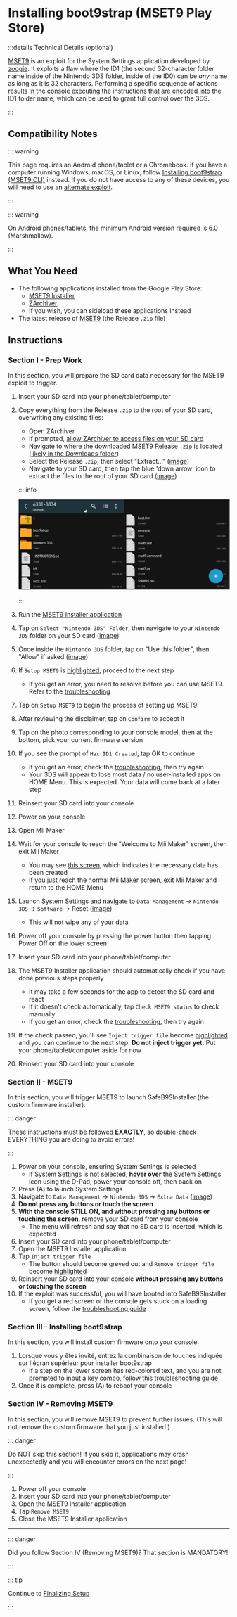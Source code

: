 # Installing boot9strap (MSET9 Play Store)

:::details Technical Details (optional)

[MSET9](https://github.com/zoogie/MSET9) is an exploit for the System Settings application developed by [zoogie](https://github.com/zoogie). It exploits a flaw where the ID1 (the second 32-character folder name inside of the Nintendo 3DS folder, inside of the ID0) can be _any_ name as long as it is 32 characters. Performing a specific sequence of actions results in the console executing the instructions that are encoded into the ID1 folder name, which can be used to grant full control over the 3DS.

:::

## Compatibility Notes

::: warning

This page requires an Android phone/tablet or a Chromebook. If you have a computer running Windows, macOS, or Linux, follow [Installing boot9strap (MSET9 CLI)](installing-boot9strap-\(mset9-cli\)) instead. If you do not have access to any of these devices, you will need to use an [alternate exploit](https://wiki.hacks.guide/wiki/3DS:Alternate_Exploits).

:::

::: warning

On Android phones/tablets, the minimum Android version required is 6.0 (Marshmallow).

:::

## What You Need

- The following applications installed from the Google Play Store:
  - [MSET9 Installer](https://play.google.com/store/apps/details?id=moe.saru.homebrew.console3ds.mset9_installer_android)
  - [ZArchiver](https://play.google.com/store/apps/details?id=ru.zdevs.zarchiver)
  - If you wish, you can sideload these applications instead
- The latest release of [MSET9](https://github.com/zoogie/MSET9/releases/latest) (the Release `.zip` file)

## Instructions

### Section I - Prep Work

In this section, you will prepare the SD card data necessary for the MSET9 exploit to trigger.

1. Insert your SD card into your phone/tablet/computer

2. Copy everything from the Release `.zip` to the root of your SD card, overwriting any existing files:

   - Open ZArchiver
   - If prompted, [allow ZArchiver to access files on your SD card](/images/screenshots/mset9/zarchiver-allow.png)
   - Navigate to where the downloaded MSET9 Release `.zip` is located ([likely in the Downloads folder](/images/screenshots/mset9/zarchiver-zip-location.png))
   - Select the Release `.zip`, then select "Extract..." ([image](/images/screenshots/mset9/zarchiver-extract-1.png))
   - Navigate to your SD card, then tap the blue 'down arrow' icon to extract the files to the root of your SD card ([image](/images/screenshots/mset9/zarchiver-extract-2.png))

   ::: info

   ![](/images/screenshots/mset9/mset9-root-layout-android.png)

   :::

3. Run the [MSET9 Installer application](/images/screenshots/mset9/mset9-setup-android.png)

4. Tap on `Select "Nintendo 3DS" Folder`, then navigate to your `Nintendo 3DS` folder on your SD card ([image](/images/screenshots/mset9/select-mset9-folder-1.png))

5. Once inside the `Nintendo 3DS` folder, tap on "Use this folder", then "Allow" if asked ([image](/images/screenshots/mset9/select-mset9-folder-2.png))

6. If `Setup MSET9` is [highlighted](/images/screenshots/mset9/setup-mset9-highlighted.png), proceed to the next step
   - If you get an error, you need to resolve before you can use MSET9. Refer to the [troubleshooting](troubleshooting-mset9)

7. Tap on `Setup MSET9` to begin the process of setting up MSET9

8. After reviewing the disclaimer, tap on `Confirm` to accept it

9. Tap on the photo corresponding to your console model, then at the bottom, pick your current firmware version

10. If you see the prompt of `Hax ID1 Created`, tap OK to continue
    - If you get an error, check the [troubleshooting](troubleshooting-mset9), then try again
    - Your 3DS will appear to lose most data / no user-installed apps on HOME Menu. This is expected. Your data will come back at a later step

11. Reinsert your SD card into your console

12. Power on your console

13. Open Mii Maker

14. Wait for your console to reach the "Welcome to Mii Maker" screen, then exit Mii Maker
    - You may see [this screen](/images/screenshots/mset9/mii-extdata.png), which indicates the necessary data has been created
    - If you just reach the normal Mii Maker screen, exit Mii Maker and return to the HOME Menu

15. Launch System Settings and navigate to `Data Management` -> `Nintendo 3DS` -> `Software` -> Reset ([image](/images/screenshots/database-reset.jpg))
    - This will not wipe any of your data

16. Power off your console by pressing the power button then tapping Power Off on the lower screen

17. Insert your SD card into your phone/tablet/computer

18. The MSET9 Installer application should automatically check if you have done previous steps properly
    - It may take a few seconds for the app to detect the SD card and react
    - If it doesn't check automatically, tap `Check MSET9 status` to check manually
    - If you get an error, check the [troubleshooting](troubleshooting-mset9), then try again

19. If the check passed, you'll see `Inject trigger file` become [highlighted](/images/screenshots/mset9/inject-trigger-highlighted.png) and you can continue to the next step. **Do not inject trigger yet.** Put your phone/tablet/computer aside for now

20. Reinsert your SD card into your console

### Section II - MSET9

In this section, you will trigger MSET9 to launch SafeB9SInstaller (the custom firmware installer).

::: danger

These instructions must be followed **EXACTLY**, so double-check EVERYTHING you are doing to avoid errors!

:::

1. Power on your console, ensuring System Settings is selected
   - If System Settings is not selected, **[hover over](/images/screenshots/mset9/hover-settings.png)** the System Settings icon using the D-Pad, power your console off, then back on
2. Press (A) to launch System Settings
3. Navigate to `Data Management` -> `Nintendo 3DS` -> `Extra Data` ([image](/images/screenshots/mset9/settings-extdata.png))
4. **Do not press any buttons or touch the screen**
5. **With the console STILL ON, and without pressing any buttons or touching the screen**, remove your SD card from your console
   - The menu will refresh and say that no SD card is inserted, which is expected
6. Insert your SD card into your phone/tablet/computer
7. Open the MSET9 Installer application
8. Tap `Inject trigger file`
   - The button should become greyed out and `Remove trigger file` become [highlighted](/images/screenshots/mset9/remove-trigger-highlighted.png)
9. Reinsert your SD card into your console **without pressing any buttons or touching the screen**
10. If the exploit was successful, you will have booted into SafeB9SInstaller
    - If you get a red screen or the console gets stuck on a loading screen, follow the [troubleshooting guide](troubleshooting-mset9)

### Section III - Installing boot9strap

In this section, you will install custom firmware onto your console.

1. Lorsque vous y êtes invité, entrez la combinaison de touches indiquée sur l'écran supérieur pour installer boot9strap
   - If a step on the lower screen has red-colored text, and you are not prompted to input a key combo, [follow this troubleshooting guide](troubleshooting-mset9)
2. Once it is complete, press (A) to reboot your console

<!--@include: ./_include/configure-luma3ds.md -->

### Section IV - Removing MSET9

In this section, you will remove MSET9 to prevent further issues. (This will not remove the custom firmware that you just installed.)

::: danger

Do NOT skip this section! If you skip it, applications may crash unexpectedly and you will encounter errors on the next page!

:::

1. Power off your console
2. Insert your SD card into your phone/tablet/computer
3. Open the MSET9 Installer application
4. Tap `Remove MSET9`
5. Close the MSET9 Installer application

<!--@include: ./_include/luma3ds-installed-note.md -->

___

::: danger

Did you follow Section IV (Removing MSET9)? That section is MANDATORY!

:::

::: tip

Continue to [Finalizing Setup](finalizing-setup)

:::
